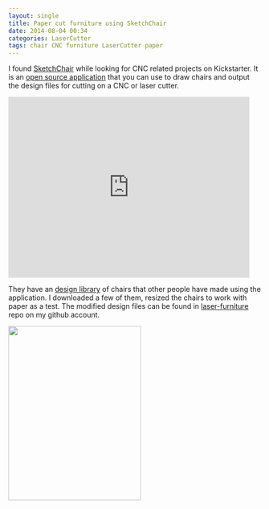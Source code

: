 ```yaml
---
layout: single
title: Paper cut furniture using SketchChair
date: 2014-08-04 00:34
categories: LaserCutter
tags: chair CNC furniture LaserCutter paper
---
```

I found <a href="https://www.kickstarter.com/projects/diatom/sketchchair-furniture-designed-by-you">SketchChair</a> while looking for CNC related projects on Kickstarter. It is an <a href="http://sketchchair.cc/">open source application</a> that you can use to draw chairs and output the design files for cutting on a CNC or laser cutter.

<iframe src="https://www.kickstarter.com/projects/diatom/sketchchair-furniture-designed-by-you/widget/video.html" width="480" height="360" frameborder="0" scrolling="no"> </iframe>

They have an <a href="http://sketchchair.cc/designs">design library</a> of chairs that other people have made using the application. I downloaded a few of them, resized the chairs to work with paper as a test. The modified design files can be found in <a href="https://github.com/funvill/Laser-furniture/tree/master/SketchChair">laser-furniture</a> repo on my github account.

<img class="ngg_displayed_gallery mceItem" src="/nextgen-attach_to_post/preview/id--3997" alt="" width="264" height="347" />

&nbsp;

&nbsp;
